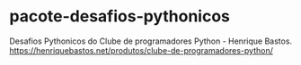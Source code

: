 # pacote-desafios-pythonicos
 
Desafios Pythonicos do Clube de programadores Python - Henrique Bastos.
https://henriquebastos.net/produtos/clube-de-programadores-python/
